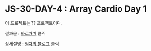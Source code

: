 # JS-30-DAY-4 : Array Cardio Day 1

이 프로젝트는 ?? 프로젝트이다. 


결과물 : <a href="#">바로가기</a> 클릭

상세설명 : <a href="#">필자의 블로그</a> 클릭